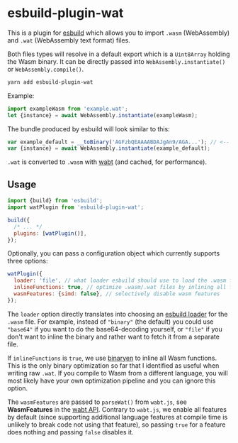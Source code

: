 # esbuild-plugin-wat

This is a plugin for [esbuild](https://esbuild.github.io) which allows you to import `.wasm` (WebAssembly) and `.wat` (WebAssembly text format) files.

Both files types will resolve in a default export which is a `Uint8Array` holding the Wasm binary. It can be directly passed into `WebAssembly.instantiate()` or `WebAssembly.compile()`.

```sh
yarn add esbuild-plugin-wat
```

Example:

```js
import exampleWasm from 'example.wat';
let {instance} = await WebAssembly.instantiate(exampleWasm);
```

The bundle produced by esbuild will look similar to this:

```js
var example_default = __toBinary('AGFzbQEAAAABDAJgAn9/AGA...'); // <-- Wasm binary gets inlined as base64
var {instance} = await WebAssembly.instantiate(example_default);
```

`.wat` is converted to `.wasm` with [wabt](https://github.com/AssemblyScript/wabt.js) (and cached, for performance).

## Usage

```js
import {build} from 'esbuild';
import watPlugin from 'esbuild-plugin-wat';

build({
  /* ... */
  plugins: [watPlugin()],
});
```

Optionally, you can pass a configuration object which currently supports three options:

```js
watPlugin({
  loader: 'file', // what loader esbuild should use to load the .wasm file. Default: 'binary'
  inlineFunctions: true, // optimize .wasm/.wat files by inlining all functions. Default: false
  wasmFeatures: {simd: false}, // selectively disable wasm features
});
```

The `loader` option directly translates into choosing an [esbuild loader](https://esbuild.github.io/content-types/) for the `.wasm` file.
For example, instead of `"binary"` (the default) you could use `"base64"` if you want to do the base64-decoding yourself, or `"file"` if you don't want to inline the binary and rather want to fetch it from a separate file.

If `inlineFunctions` is `true`, we use [binaryen](https://github.com/AssemblyScript/binaryen.js) to inline all Wasm functions. This is the only binary optimization so far that I identified as useful when writing raw `.wat`. If you compile to Wasm from a different language, you will most likely have your own optimization pipeline and you can ignore this option.

The `wasmFeatures` are passed to `parseWat()` from `wabt.js`, see **WasmFeatures** in the [wabt API](https://github.com/AssemblyScript/wabt.js#api). Contrary to `wabt.js`, we enable all features by default (since supporting additional language features at compile time is unlikely to break code not using that feature), so passing `true` for a feature does nothing and passing `false` disables it.
